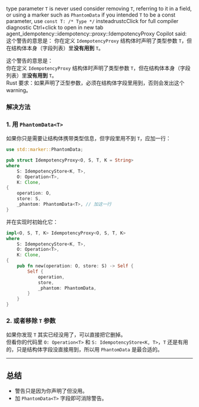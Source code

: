
type parameter `T` is never used consider removing `T`, referring to it in a field, or using a marker such as `PhantomData` if you intended `T` to be a const parameter, use `const T: /* Type */` insteadrustcClick for full compiler diagnostic Ctrl+click to open in new tab agent_idempotency::idempotency::proxy::IdempotencyProxy
Copilot said: 这个警告的意思是： 你在定义 `IdempotencyProxy` 结构体时声明了类型参数 `T`，但在结构体本身（字段列表）里**没有用到** `T`。

这个警告的意思是：  
你在定义 `IdempotencyProxy` 结构体时声明了类型参数 `T`，但在结构体本身（字段列表）里**没有用到** `T`。  
Rust 要求：如果声明了泛型参数，必须在结构体字段里用到，否则会发出这个 warning。
### 解决方法
### 1. 用 `PhantomData<T>`

如果你只是需要让结构体携带类型信息，但字段里用不到 `T`，应加一行：

```rust
use std::marker::PhantomData;

pub struct IdempotencyProxy<O, S, T, K = String>
where
    S: IdempotencyStore<K, T>,
    O: Operation<T>,
    K: Clone,
{
    operation: O,
    store: S,
    _phantom: PhantomData<T>, // 加这一行
}
```
并在实现时初始化它：
```rust
impl<O, S, T, K> IdempotencyProxy<O, S, T, K>
where
    S: IdempotencyStore<K, T>,
    O: Operation<T>,
    K: Clone,
{
    pub fn new(operation: O, store: S) -> Self {
        Self {
            operation,
            store,
            _phantom: PhantomData,
        }
    }
}
```
### 2. 或者移除 `T` 参数

如果你发现 `T` 其实已经没用了，可以直接把它删掉。  
但看你的代码里 `O: Operation<T>` 和 `S: IdempotencyStore<K, T>`，`T` 还是有用的，只是结构体字段没直接用到，所以用 `PhantomData` 是最合适的。

---

## 总结

- 警告只是因为你声明了但没用。
- 加 `PhantomData<T>` 字段即可消除警告。